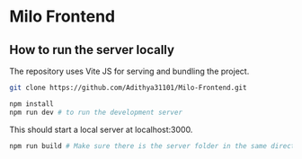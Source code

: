 # Milo Frontend

## How to run the server locally
The repository uses Vite JS for serving and bundling the project.
```bash
git clone https://github.com/Adithya31101/Milo-Frontend.git

npm install
npm run dev # to run the development server
```

This should start a local server at localhost:3000. 

```bash
npm run build # Make sure there is the server folder in the same directory
```

